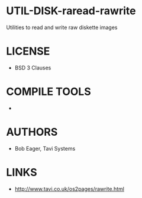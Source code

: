 # UTIL-DISK-raread-rawrite
Utilities to read and write raw diskette images

LICENSE
===============
* BSD 3 Clauses

COMPILE TOOLS
===============
* 
 
AUTHORS
===============
* Bob Eager, Tavi Systems 

LINKS
===============
* http://www.tavi.co.uk/os2pages/rawrite.html
